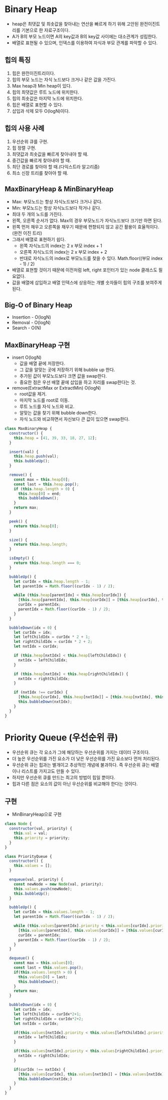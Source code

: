 # Binary Heap

- heap은 최댓값 및 최솟값을 찾아내는 연산을 빠르게 하기 위해 고안된 완전이진트리를 기본으로 한 자료구조이다.
- A가 B의 부모 노드이면 A의 key값과 B의 key값 사이에는 대소관계가 성립한다.
- 배열로 표현될 수 있으며, 인덱스를 이용하여 자식과 부모 관계를 파악할 수 있다.

## 힙의 특징

1. 힙은 완전이진트리이다.
2. 힙의 부모 노드는 자식 노드보다 크거나 같은 값을 가진다.
3. Max heap과 Min heap이 있다.
4. 힙의 최댓값은 루트 노드에 위치한다.
5. 힙의 최솟값은 마지막 노드에 위치한다.
6. 힙은 배열로 표현할 수 있다.
7. 삽입과 삭제 모두 O(logN)이다.

## 힙의 사용 사례

1. 우선순위 큐를 구현.
2. 힙 정렬 구현.
3. 최댓값과 최솟값을 빠르게 찾아내야 할 때.
4. 중간값을 빠르게 찾아내야 할 때.
5. 최단 경로를 찾아야 할 때.(다익스트라 알고리즘)
6. 최소 신장 트리를 찾아야 할 때.

## MaxBinaryHeap & MinBinaryHeap

- Max: 부모노드는 항상 자식노드보다 크거나 같다.
- Min: 부모노드는 항상 자식노드보다 작거나 같다.
- 최대 두 개의 노드를 가진다.
- 왼쪽, 오른쪽 순서가 없다. Max의 경우 부모노드가 자식노드보다 크기만 하면 된다.
- 왼쪽 먼저 채우고 오른쪽을 채우기 때문에 편향되지 않고 공간 활용이 효율적이다.(완전 이진 트리)
- 그래서 배열로 표현하기 쉽다.
  - 왼쪽 자식노드의 index는 2 x 부모 index + 1
  - 오른쪽 자식노드의 index는 2 x 부모 index + 2
  - 반대로 자식노드의 index로 부모노드를 찾을 수 있다. Math.floor((부모 index - 1) / 2)
- 배열로 표현할 것이기 때문에 이전처럼 left, right 포인터가 있는 node 클래스도 필요없다.
- 값을 배열에 삽입하고 배열 인덱스에 상응하는 개별 숫자들이 힙의 구조를 보여주게 된다.

## Big-O of Binary Heap

- Insertion - O(logN)
- Removal - O(logN)
- Search - O(N)

## MaxBinaryHeap 구현

- insert O(logN)
  - 값을 배열 끝에 저장한다.
  - 그 값을 알맞는 곳에 저장하기 위해 bubble up 한다.
  - 추가된 값이 부모노드보다 크면 값을 swap한다.
  - 중요한 점은 우선 배열 끝에 삽입을 하고 자리를 swap한다는 것.
- remove(ExtractMax or ExtractMin) O(logN)
  - root값을 제거.
  - 마지막 노드를 root로 이동.
  - 루트 노드를 자식 노드와 비교.
  - 알맞는 값을 찾기 위해 bubble down한다.
  - 자식 노드와 비교하면서 자신보다 큰 값이 있으면 swap한다.

```js
class MaxBinaryHeap {
  constructor() {
    this.heap = [41, 39, 33, 18, 27, 12];
  }

  insert(val) {
    this.heap.push(val);
    this.bubbleUp();
  }

  remove() {
    const max = this.heap[0];
    const last = this.heap.pop();
    if (this.heap.length > 0) {
      this.heap[0] = end;
      this.bubbleDown();
    }
    return max;
  }

  peek() {
    return this.heap[0];
  }

  size() {
    return this.heap.length;
  }

  isEmpty() {
    return this.heap.length === 0;
  }

  bubbleUp() {
    let curIdx = this.heap.length - 1;
    let parentIdx = Math.floor((curIdx - 1) / 2);

    while (this.heap[parentIdx] < this.heap[curIdx]) {
      [this.heap[parentIdx], this.heap[curIdx]] = [this.heap[curIdx], this.heap[parentIdx]];
      curIdx = parentIdx;
      parentIdx = Math.floor((curIdx - 1) / 2);
    }
  }

  bubbleDown(idx = 0) {
    let curIdx = idx;
    let leftChildIdx = curIdx * 2 + 1;
    let rightChildIdx = curIdx * 2 + 2;
    let nxtIdx = curIdx;

    if (this.heap[nxtIdx] < this.heap[leftChildIdx]) {
      nxtIdx = leftChildIdx;
    }

    if (this.heap[nxtIdx] < this.heap[rightChildIdx]) {
      nxtIdx = rightChildIdx;
    }

    if (nxtIdx !== curIdx) {
      [this.heap[curIdx], this.heap[nxtIdx]] = [this.heap[nxtIdx], this.heap[curIdx]];
      this.bubbleDown(nxtIdx);
    }
  }
}
```

# Priority Queue (우선순위 큐)

- 우선순위 큐는 각 요소가 그에 해당하는 우선순위를 가지는 데이터 구조이다.
- 더 높은 우선순위를 가진 요소가 더 낮은 우선순위를 가진 요소보다 먼저 처리된다.
- 우선순위 큐는 힙과는 별개이고 추상적인 개념에 불과하다. 즉 우선순위 큐는 배열이나 리스트를 가지고도 만들 수 있다.
- 하지만 우선순위 큐를 만드는 최고의 방법이 힙일 뿐이다.
- 힙과 다른 점은 요소의 값이 아닌 우선순위를 비교해야 한다는 것이다.

## 구현

- MinBinaryHeap으로 구현

```js
class Node {
  constructor(val, priority) {
    this.val = val;
    this.priority = priority;
  }
}

class PriorityQueue {
  constructor() {
    this.values = [];
  }

  enqueue(val, priority) {
    const newNode = new Node(val, priority);
    this.values.push(newNode);
    this.bubbleUp();
  }

  bubbleUp() {
    let curIdx = this.values.length - 1;
    let parentIdx = Math.floor((curIdx - 1) / 2);

    while (this.values[parentIdx].priority < this.values[curIdx].priority) {
      [this.values[parentIdx], this.values[curIdx]] = [this.values[curIdx], this.values[parentIdx]];
      curIdx = parentIdx;
      parentIdx = Math.floor((curIdx - 1) / 2);
    }
  }

  dequeue() {
    const max = this.values[0];
    const last = this.values.pop();
    if(this.values.length > 0) {
      this.values[0] = last;
      this.bubbleDown();
    }
    return max;
  }

  bubbleDown(idx = 0) {
    let curIdx = idx;
    let leftChildIdx = curIdx*2+1;
    let rightChildIdx = curIdx*2+2;
    let nxtIdx = curIdx;

    if(this.values[nxtIdx].priority < this.values[leftChildIdx].priority) {
      nxtIdx = leftChildIdx;
    }

    if(this.values[nxtIdx].priority < this.values[rightChildIdx].priority) {
      nxtIdx = rightChildIdx;
    }

    if(curIdx !== nxtIdx) {
      [this.values[curIdx], this.values[nxtIdx]] = [this.values[nxtIdx], this.values[curIdx]];
      this.bubbleDown(nxtIdx;)
    }
  }
}
```

